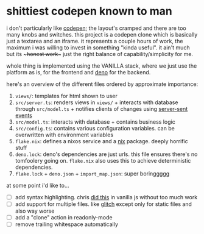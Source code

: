# shittiest codepen known to man

i don't particularly like [codepen];
the layout's cramped and there are too many knobs and switches.
this project is a codepen clone which is basically just a textarea and an iframe.
it represents a couple hours of work, the maximum i was willing to invest in something "kinda useful".
it ain't much but its ~~~honest work~~~ just the right balance of capability/simplicity for me.

whole thing is implemented using the VANILLA stack,
where we just use the platform as is,
for the frontend and [deno] for the backend.

here's an overview of the different files ordered by approximate importance:

1. `views/`: templates for html shown to user
1. `src/server.ts`: renders views in `views/` + interacts with database through `src/model.ts` + notifies clients of changes using [server-sent events][SSE]
1. `src/model.ts`: interacts with database + contains business logic
1. `src/config.ts`: contains various configuration variables. can be overwritten with environment variables
1. `flake.nix`: defines a nixos service and a [nix] package. deeply horrific stuff
1. `deno.lock`: deno's dependencies are just urls. this file ensures there's no tomfoolery going on. `flake.nix` also uses this to achieve deterministic dependencies.
1. `flake.lock` + `deno.json` + `import_map.json`: super boringgggg

at some point i'd like to...

- [ ] add syntax highlighting. chris [did this][textarea-syntax] in vanilla js without too much work
- [ ] add support for multiple files. like [glitch] except only for static files and also way worse
- [ ] add a "clone" action in readonly-mode
- [ ] remove trailing whitespace automatically

[codepen]: https://codepen.io/
[textarea-syntax]: https://css-tricks.com/creating-an-editable-textarea-that-supports-syntax-highlighted-code/
[nix]: https://nixos.org/
[deno]: https://deno.land/
[SSE]: https://developer.mozilla.org/en-US/docs/Web/API/Server-sent_events/Using_server-sent_events
[glitch]: https://glitch.io/
